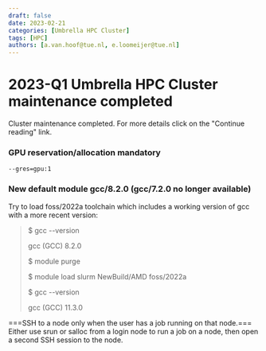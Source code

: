 ```yaml
---
draft: false 
date: 2023-02-21
categories: [Umbrella HPC Cluster]
tags: [HPC]
authors: [a.van.hoof@tue.nl, e.loomeijer@tue.nl]
---
```


# 2023-Q1 Umbrella HPC Cluster maintenance completed

Cluster maintenance completed. For more details click on the "Continue reading" link.

<!-- more -->

### GPU reservation/allocation mandatory

`--gres=gpu:1`

### New default module gcc/8.2.0 (gcc/7.2.0 no longer available)

Try to load foss/2022a toolchain which includes a working version of gcc
with a more recent version:

> $ gcc --version
>
> gcc (GCC) 8.2.0
>
> $ module purge
>
> $ module load slurm NewBuild/AMD foss/2022a
>
> $ gcc --version
>
> gcc (GCC) 11.3.0


===SSH to a node only when the user has a job running on that node.===
Either use srun or salloc from a login node to run a job on a node, then
open a second SSH session to the node.